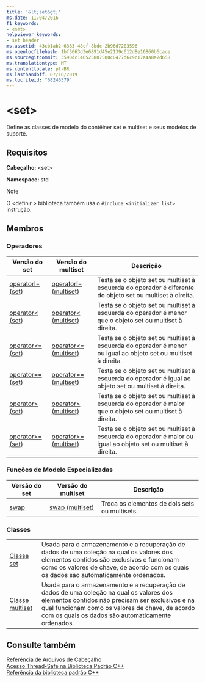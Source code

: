 ```yaml
---
title: '&lt;set&gt;'
ms.date: 11/04/2016
f1_keywords:
- <set>
helpviewer_keywords:
- set header
ms.assetid: 43cb1ab2-6383-48cf-8bdc-2b96d7203596
ms.openlocfilehash: 1bf5663d3e6891d45e2139c612d8e16860b6cace
ms.sourcegitcommit: 3590dc146525807500c0477d6c9c17a4a8a2d658
ms.translationtype: MT
ms.contentlocale: pt-BR
ms.lasthandoff: 07/16/2019
ms.locfileid: "68246379"
---
```

# <a name="ltsetgt"></a>&lt;set&gt;

Define as classes de modelo do contêiner set e multiset e seus modelos de suporte.

## <a name="requirements"></a>Requisitos

**Cabeçalho:** \<set>

**Namespace:** std

> [!NOTE]
> O \<definir > biblioteca também usa o `#include <initializer_list>` instrução.

## <a name="members"></a>Membros

### <a name="operators"></a>Operadores

|Versão do set|Versão do multiset|Descrição|
|-|-|-|
|[operator!= (set)](../standard-library/set-operators.md#op_neq)|[operator!= (multiset)](../standard-library/set-operators.md#op_neq)|Testa se o objeto set ou multiset à esquerda do operador é diferente do objeto set ou multiset à direita.|
|[operator< (set)](../standard-library/set-operators.md#op_lt)|[operator< (multiset)](../standard-library/set-operators.md#op_lt_multiset)|Testa se o objeto set ou multiset à esquerda do operador é menor que o objeto set ou multiset à direita.|
|[operator<= (set)](../standard-library/set-operators.md#op_lt_eq)|[operator\<= (multiset)](../standard-library/set-operators.md#op_lt_eq_multiset)|Testa se o objeto set ou multiset à esquerda do operador é menor ou igual ao objeto set ou multiset à direita.|
|[operator== (set)](../standard-library/set-operators.md#op_eq_eq)|[operator== (multiset)](../standard-library/set-operators.md#op_eq_eq_multiset)|Testa se o objeto set ou multiset à esquerda do operador é igual ao objeto set ou multiset à direita.|
|[operator> (set)](../standard-library/set-operators.md#op_gt)|[operator> (multiset)](../standard-library/set-operators.md#op_gt_multiset)|Testa se o objeto set ou multiset à esquerda do operador é maior que o objeto set ou multiset à direita.|
|[operator>= (set)](../standard-library/set-operators.md#op_gt_eq)|[operator>= (multiset)](../standard-library/set-operators.md#op_gt_eq_multiset)|Testa se o objeto set ou multiset à esquerda do operador é maior ou igual ao objeto set ou multiset à direita.|

### <a name="specialized-template-functions"></a>Funções de Modelo Especializadas

|Versão do set|Versão do multiset|Descrição|
|-|-|-|
|[swap](../standard-library/set-functions.md#swap)|[swap (multiset)](../standard-library/set-functions.md#swap_multiset)|Troca os elementos de dois sets ou multisets.|

### <a name="classes"></a>Classes

|||
|-|-|
|[Classe set](../standard-library/set-class.md)|Usada para o armazenamento e a recuperação de dados de uma coleção na qual os valores dos elementos contidos são exclusivos e funcionam como os valores de chave, de acordo com os quais os dados são automaticamente ordenados.|
|[Classe multiset](../standard-library/multiset-class.md)|Usada para o armazenamento e a recuperação de dados de uma coleção na qual os valores dos elementos contidos não precisam ser exclusivos e na qual funcionam como os valores de chave, de acordo com os quais os dados são automaticamente ordenados.|

## <a name="see-also"></a>Consulte também

[Referência de Arquivos de Cabeçalho](../standard-library/cpp-standard-library-header-files.md)<br/>
[Acesso Thread-Safe na Biblioteca Padrão C++](../standard-library/thread-safety-in-the-cpp-standard-library.md)<br/>
[Referência da biblioteca padrão C++](../standard-library/cpp-standard-library-reference.md)<br/>
